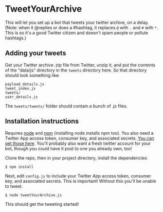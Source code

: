 # TweetYourArchive

This will let you set up a bot that tweets your twitter archive, on a delay. (Note: when it @replies or does a #hashtag, it replaces `@` with `.` and `#` with `*`. This is so it's a good Twitter citizen and doesn't spam people or pollute hashtags.)

## Adding your tweets

Get your Twitter archive .zip file from Twitter, unzip it, and put the contents of the "data/js" directory in the `tweets` directory here. So that directory should look something like:

```
payload_details.js
tweet_index.js
tweets/
user_details.js
```

The `tweets/tweets/` folder should contain a bunch of .js files.

## Installation instructions

Requires [node](http://nodejs.org/) and [npm](http://npmjs.org/) (installing node installs npm too). You also need a Twitter App access token, consumer key, and associated secrets. [You can get those here](https://dev.twitter.com/apps/new). You'll probably also want a fresh twitter account for your bot, though you could have it post to one you already own, too!

Clone the repo, then in your project directory, install the dependencies:

`$ npm install`

Next, edit `config.js` to include your Twitter App access token, consumer key, and associated secrets. This is important! Without this you'll be unable to tweet.

`$ node tweetYourArchive.js`

This should get the tweeting started!

